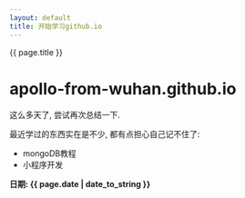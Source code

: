 ```yaml
---
layout: default
title: 开始学习github.io
---
```


{{ page.title }}

# apollo-from-wuhan.github.io

这么多天了, 尝试再次总结一下.

最近学过的东西实在是不少, 都有点担心自己记不住了:
+ mongoDB教程
+ 小程序开发




**日期: {{ page.date | date_to_string }}**

